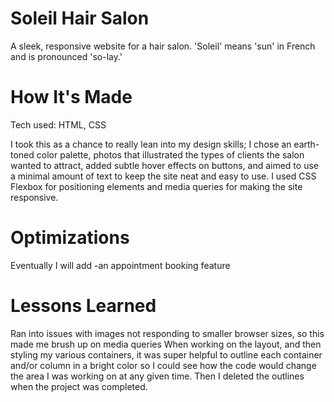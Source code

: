 # Soleil Hair Salon
A sleek, responsive website for a hair salon. 'Soleil' means 'sun' in French and is pronounced 'so-lay.'

# How It's Made
Tech used: HTML, CSS

I took this as a chance to really lean into my design skills; I chose an earth-toned color palette, photos that illustrated the types of clients the 
salon wanted to attract, added subtle hover effects on buttons, and aimed to use a minimal amount of text to keep the site neat and easy to use.
I used CSS Flexbox for positioning elements and media queries for making the site responsive. 

# Optimizations
Eventually I will add
-an appointment booking feature

# Lessons Learned
Ran into issues with images not responding to smaller browser sizes, so this made me brush up on media queries
When working on the layout, and then styling my various containers, it was super helpful to outline each container and/or column in a bright color
so I could see how the code would change the area I was working on at any given time. Then I deleted the outlines when the project was completed.

